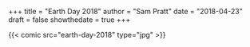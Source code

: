 +++
title = "Earth Day 2018"
author = "Sam Pratt"
date = "2018-04-23"
draft = false
showthedate = true
+++

{{< comic src="earth-day-2018" type="jpg" >}}
